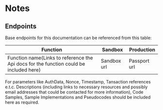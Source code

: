 
# Notes 

## Endpoints

Base endpoints for this documentation can be referenced from this table:

|Function|Sandbox|Production|
|---|---|---|
|Function name(Links to reference the Api docs for the function could be included here)| Sandbox url | Passport url  |

For parameters like AuthData, Nonce, Timestamp, Tansaction references e.t.c. Descriptions (including links to necessary resources and possibly email addresses that could be contacted for more information), Code Samples, Sample Implementations and Pseudocodes should be included here as required.


<!-- ## AuthData

> Code Samples are in Java

```java
  
  "Sample Code"
  
```

Brief Description of AuthData which could include links and email addresses that could be contacted for more information.


## Nonce

> Sample implementation in PHP

```php
	
  "Sample implementation code"

```
Brief description of Nonce.

## Timestamps


> Sample pseudo code

```
  "Psedocode to generate timestamp parameter."

```
Brief description of Timestamps which should include link to neccesary resources needed to generate the timestamp.

## Transaction References

 <a id="transaction-references"></a>

 > Implementation

 ```
    
    "Sample Implementation"
    
 ```

 Brief description of Transaction reference. -->
